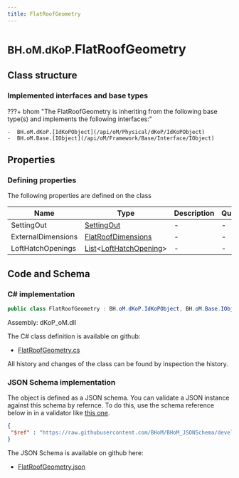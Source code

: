 ```yaml
---
title: FlatRoofGeometry
---
```


# <small>BH.oM.dKoP.</small>**FlatRoofGeometry**



## Class structure

### Implemented interfaces and base types

???+ bhom "The FlatRoofGeometry is inheriting from the following base type(s) and implements the following interfaces:"

    -  BH.oM.dKoP.[IdKoPObject](/api/oM/Physical/dKoP/IdKoPObject)
    -  BH.oM.Base.[IObject](/api/oM/Framework/Base/Interface/IObject)


## Properties



### Defining properties

The following properties are defined on the class

| Name             | Type             | Description      | Quantity         |
|------------------|------------------|------------------|------------------|
| SettingOut | [SettingOut](/api/oM/Physical/dKoP/Geometry/SettingOut) | - | - |
| ExternalDimensions | [FlatRoofDimensions](/api/oM/Physical/dKoP/Geometry/FlatRoofDimensions) | - | - |
| LoftHatchOpenings | [List](https://learn.microsoft.com/en-us/dotnet/api/System.Collections.Generic.List-1?view=netstandard-2.0)&lt;[LoftHatchOpening](/api/oM/Physical/dKoP/Geometry/Openings/LoftHatchOpening)&gt; | - | - |


## Code and Schema

### C# implementation

``` C# title="C#"
public class FlatRoofGeometry : BH.oM.dKoP.IdKoPObject, BH.oM.Base.IObject
```

Assembly: dKoP_oM.dll

The C# class definition is available on github:

- [FlatRoofGeometry.cs](https://github.com/BHoM/dKoP_Toolkit/blob/develop/dKoP_oM/Geometry\FlatRoofGeometry.cs)

All history and changes of the class can be found by inspection the history.
### JSON Schema implementation

The object is defined as a JSON schema. You can validate a JSON instance against this schema by refernce. To do this, use the schema reference below in in a validator like [this one](https://www.jsonschemavalidator.net/).

``` json title="JSON Schema"
{
 "$ref" : "https://raw.githubusercontent.com/BHoM/BHoM_JSONSchema/develop/dKoP_oM/FlatRoofGeometry.json"
}
```

The JSON Schema is available on github here:

- [FlatRoofGeometry.json](https://github.com/BHoM/BHoM_JSONSchema/blob/develop/dKoP_oM/FlatRoofGeometry.json)
